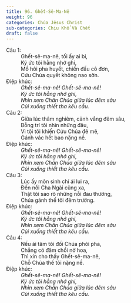 ```yaml
---
title: 96. Ghết-Sê-Ma-Nê
weight: 96
categories: Chúa Jêsus Christ
sub-categories: Chịu Khổ Và Chết
draft: false
---
```

<dl><dt>Câu 1:</dt><dd data-verse="1">Ghết-sê-ma-nê, tối ấy ai bi, <br/>Ký ức tôi hằng nhớ ghi, <br/>Mồ hôi pha huyết, chiến đấu cô đơn, <br/>Cứu Chúa quyết không nao sờn. </dd><dt>Điệp khúc:</dt><dd data-chorus="1"><em>Ghết-sê-ma-nê! Ghết-sê-ma-nê! <br/>Ký ức tôi hằng nhớ ghi, <br/>Nhìn xem Chân Chúa giữa lúc đêm sâu <br/>Cúi xuống thiết tha kêu cầu. </em></dd><dt>Câu 2:</dt><dd data-verse="2">Giữa lúc thâm nghiêm, cảnh vắng đêm sâu, <br/>Bỗng trí tôi nhìn những đâu, <br/>Vì tội tôi khiến Cứu Chúa đê mê, <br/>Gánh vác hết bao nặng nề. </dd><dt>Điệp khúc:</dt><dd data-chorus="1"><em>Ghết-sê-ma-nê! Ghết-sê-ma-nê! <br/>Ký ức tôi hằng nhớ ghi, <br/>Nhìn xem Chân Chúa giữa lúc đêm sâu <br/>Cúi xuống thiết tha kêu cầu. </em></dd><dt>Câu 3:</dt><dd data-verse="3">Lúc ấy môn sinh chí ái lui ra, <br/>Đến nỗi Cha Ngài cũng xa, <br/>Thật tôi sao rõ những nỗi đau thương, <br/>Chúa gánh thế tôi đêm trường. </dd><dt>Điệp khúc:</dt><dd data-chorus="1"><em>Ghết-sê-ma-nê! Ghết-sê-ma-nê! <br/>Ký ức tôi hằng nhớ ghi, <br/>Nhìn xem Chân Chúa giữa lúc đêm sâu <br/>Cúi xuống thiết tha kêu cầu. </em></dd><dt>Câu 4:</dt><dd data-verse="4"> Nếu ái tâm tôi đối Chúa phôi pha, <br/>Chẳng có đâm chồi nở hoa, <br/>Thì xin cho thấy Ghết-sê-ma-nê, <br/>Chỗ Chúa thế tôi nặng nề. </dd><dt>Điệp khúc:</dt><dd data-chorus="1"><em>Ghết-sê-ma-nê! Ghết-sê-ma-nê! <br/>Ký ức tôi hằng nhớ ghi, <br/>Nhìn xem Chân Chúa giữa lúc đêm sâu <br/>Cúi xuống thiết tha kêu cầu. </em></dd></dl>